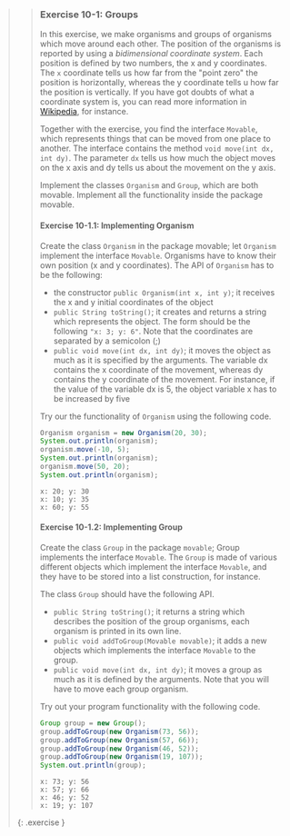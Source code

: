 >> ### Exercise 10-1: Groups
>>
>>In this exercise, we make organisms and groups of organisms which move around each other. The position of the organisms is reported by using a *bidimensional coordinate system*. Each position is defined by two numbers, the x and y coordinates. The `x` coordinate tells us how far from the "point zero" the position is horizontally, whereas the y coordinate tells u how far the position is vertically. If you have got doubts of what a coordinate system is, you can read more information in [Wikipedia](http://en.wikipedia.org/wiki/Coordinate_system), for instance.
>>
>>Together with the exercise, you find the interface `Movable`, which represents things that can be moved from one place to another. The interface contains the method `void move(int dx, int dy)`. The parameter `dx` tells us how much the object moves on the x axis and dy tells us about the movement on the y axis.
>>
>>Implement the classes `Organism` and `Group`, which are both movable. Implement all the functionality inside the package movable.
>>
>> #### Exercise 10-1.1: Implementing Organism
>>
>>Create the class `Organism` in the package movable; let `Organism` implement the interface `Movable`. Organisms have to know their own position (x and y coordinates). The API of `Organism` has to be the following:
>>
>>* the constructor `public Organism(int x, int y)`; it receives the x and y initial coordinates of the object
>>* `public String toString()`; it creates and returns a string which represents the object. The form should be the following `"x: 3; y: 6"`. Note that the coordinates are separated by a semicolon (;)
>>* `public void move(int dx, int dy)`; it moves the object as much as it is specified by the arguments. The variable dx contains the x coordinate of the movement, whereas dy contains the y coordinate of the movement. For instance, if the value of the variable dx is 5, the object variable x has to be increased by five
>>
>>Try our the functionality of `Organism` using the following code.
>>
>>```java
>> Organism organism = new Organism(20, 30);
>> System.out.println(organism);
>> organism.move(-10, 5);
>> System.out.println(organism);
>> organism.move(50, 20);
>> System.out.println(organism);
>>```
>>
>>```output
>>x: 20; y: 30
>>x: 10; y: 35
>>x: 60; y: 55
>>```
>>
>> #### Exercise 10-1.2: Implementing Group
>>
>>Create the class `Group` in the package `movable`; Group implements the interface `Movable`. The `Group` is made of various different objects which implement the interface `Movable`, and they have to be stored into a list construction, for instance.
>>
>>The class `Group` should have the following API.
>>
>>* `public String toString()`; it returns a string which describes the position of the group organisms, each organism is printed in its own line.
>>* `public void addToGroup(Movable movable)`; it adds a new objects which implements the interface `Movable` to the group.
>>* `public void move(int dx, int dy)`; it moves a group as much as it is defined by the arguments. Note that you will have to move each group organism.
>>
>>Try out your program functionality with the following code.
>>
>>```java
>> Group group = new Group();
>> group.addToGroup(new Organism(73, 56));
>> group.addToGroup(new Organism(57, 66));
>> group.addToGroup(new Organism(46, 52));
>> group.addToGroup(new Organism(19, 107));
>> System.out.println(group);
>>```
>>
>>```output
>>x: 73; y: 56
>>x: 57; y: 66
>>x: 46; y: 52
>>x: 19; y: 107
>>```
>>
>{: .exercise }